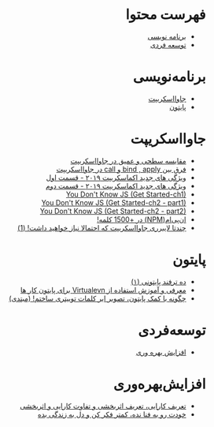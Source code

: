 <div dir="rtl">

# فهرست محتوا

- [برنامه نویسی](#برنامهنویسی)
- [توسعه فردی](#جاوااسکریپت)

# برنامه‌نویسی

- [جاوااسکریپت](#جاوااسکریپت)
- [پایتون](#پایتون)

# جاوااسکریپت

- [مقایسه سطحی و عمیق در جاوااسکریپت](https://vrgl.ir/yy9ZN)
- [فرق بین bind , apply و call در جاوااسکریپت](https://vrgl.ir/s7O4R)
- [ویژگی‌ های جدید اکماسکریپت ۲۰۱۹ - قسمت اول](https://vrgl.ir/hm4VA)
- [ویژگی‌ های جدید اکماسکریپت ۲۰۱۹ - قسمت دوم](https://vrgl.ir/hcQ05)
- [You Don't Know JS (Get Started-ch1)](https://vrgl.ir/apkHc)
- [You Don't Know JS (Get Started-ch2 - part1)](https://vrgl.ir/BQXp8)
- [You Don't Know JS (Get Started-ch2 - part2)](https://vrgl.ir/aVYWy)
- [ان‌پی‌ام(NPM) در +1500 کلمه!](https://vrgl.ir/6TrsV)
- [چندتا لایبرری جاوااسکریپت که احتمالا نیاز خواهید داشت! (1)](https://vrgl.ir/AyG5t)

# پایتون

- [ده ترفند پایتونی (۱)](https://vrgl.ir/UVd2N)
- [معرفی و آموزش استفاده از Virtualevn برای پایتون کار ها](https://vrgl.ir/2J96C)
- [چگونه با کمک پایتون، تصویر ابر کلمات توییتری ساختم! (مبتدی)](https://vrgl.ir/5Hb9M)

# توسعه‌فردی

- [افزایش بهره وری](#افزایشبهرهوری)

# افزایش‌بهره‌وری

- [تعریف کارایی، تعریف اثربخشی و تفاوت کارایی و اثربخشی](https://motamem.org/%d8%aa%d8%b9%d8%b1%db%8c%d9%81-%da%a9%d8%a7%d8%b1%d8%a7%db%8c%db%8c-%d8%aa%d8%b9%d8%b1%db%8c%d9%81-%d8%a7%d8%ab%d8%b1%d8%a8%d8%ae%d8%b4%db%8c-%d9%88-%d8%aa%d9%81%d8%a7%d9%88%d8%aa/)
- [خودت رو به فنا نده، کمتر فکر کن و دل به زندگی بده](https://vrgl.ir/dXstj)

</div>

